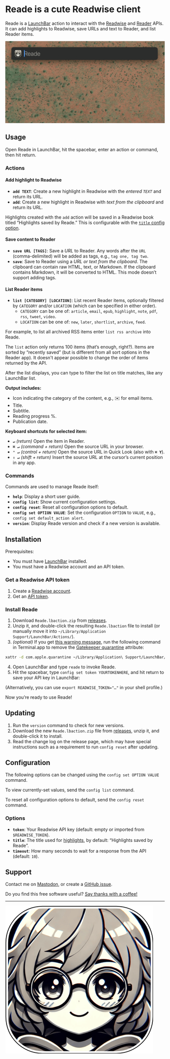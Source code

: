 # Reade is a cute Readwise client

Reade is a [LaunchBar](https://www.obdev.at/products/launchbar/) action to interact with the [Readwise](https://readwise.io/api_deets) and [Reader](https://readwise.io/reader_api) APIs. It can add highlights to Readwise, save URLs and text to Reader, and list Reader items.

[![Demo](docs/demo.gif)](docs/demo.gif)

## Usage

Open Reade in LaunchBar, hit the spacebar, enter an action or command, then hit return.

### Actions

#### Add highlight to Readwise

- **`add TEXT`**: Create a new highlight in Readwise with the *entered `TEXT`* and return its URL.
- **`add`**: Create a new highlight in Readwise with *text from the clipboard* and return its URL.

Highlights created with the `add` action will be saved in a Readwise book titled “Highlights saved by Reade.” This is configurable with the [`title` config option](#options).

#### Save content to Reader

- **`save URL [TAGS]`**: Save a *URL* to Reader. Any words after the `URL` (comma-delimited) will be added as tags, e.g., `tag one, tag two`.
- **`save`**: Save to Reader using a *URL or text from the clipboard*. The clipboard can contain raw HTML, text, or Markdown. If the clipboard contains Markdown, it will be converted to HTML. This mode doesn’t support adding tags.

#### List Reader items

- **`list [CATEGORY] [LOCATION]`**: List recent Reader items, optionally filtered by `CATEGORY` and/or `LOCATION` (which can be specified in either order).
    - `CATEGORY` can be one of: `article`, `email`, `epub`, `highlight`, `note`, `pdf`, `rss`, `tweet`, `video`.
    - `LOCATION` can be one of: `new`, `later`, `shortlist`, `archive`, `feed`.

For example, to list all archived RSS items enter `list rss archive` into Reade.

The `list` action only returns 100 items (that’s enough, right?). Items are sorted by “recently saved” (but is different from all sort options in the Reader app). It doesn't appear possible to change the order of items returned by the API.

After the list displays, you can type to filter the list on title matches, like any LaunchBar list.
    
**Output includes:**

- Icon indicating the category of the content, e.g., ✉️ for email items.
- Title.
- Subtitle.
- Reading progress %.
- Publication date.

**Keyboard shortcuts for selected item:**

- **`↵`** *(return)* Open the item in Reader.
- **`⌘ ↵`** *(command + return)* Open the source URL in your browser.
- **`⌃ ↵`** *(control + return)* Open the source URL in Quick Look (also with **`⌘ Y`**).
- **`⇧ ↵`** *(shift + return)* Insert the source URL at the cursor’s current position in any app.

### Commands

Commands are used to manage Reade itself:

- **`help`**: Display a short user guide.
- **`config list`**: Show current configuration settings.
- **`config reset`**: Reset all configuration options to default.
- **`config set OPTION VALUE`**: Set the configuration `OPTION` to `VALUE`, e.g., `config set default_action alert`.
- **`version`**: Display Reade version and check if a new version is available.

## Installation

Prerequisites:

- You must have [LaunchBar](https://www.obdev.at/products/launchbar/) installed.
- You must have a Readwise account and an API token.

### Get a Readwise API token

1. Create a [Readwise account](https://readwise.io/).
2. Get an [API token](https://readwise.io/access_token).

### Install Reade

1. Download `Reade.lbaction.zip` from [releases](https://github.com/quinncomendant/Reade.lbaction/releases).
2. Unzip it, and double-click the resulting `Reade.lbaction` file to install (or manually move it into `~/Library/Application Support/LaunchBar/Actions/`).
3. *(optional)* If you get [this warning message](https://send.strangecode.com/f/gatekeeper-warning.png), run the following command in Terminal.app to remove the [Gatekeeper quarantine](https://support.apple.com/guide/security/gatekeeper-and-runtime-protection-sec5599b66df/web) attribute:
```bash
xattr -d com.apple.quarantine ~/Library/Application\ Support/LaunchBar/Actions/Reade.lbaction
```
4. Open LaunchBar and type `reade` to invoke Reade.
5. Hit the spacebar, type `config set token YOURTOKENHERE`, and hit return to save your API key in LaunchBar:

(Alternatively, you can use `export READWISE_TOKEN="…"` in your shell profile.)

Now you’re ready to use Reade!

## Updating

1. Run the `version` command to check for new versions.
2. Download the new `Reade.lbaction.zip` file from [releases](https://github.com/quinncomendant/Reade.lbaction/releases), unzip it, and double-click it to install.
3. Read the change log on the release page, which may have special instructions such as a requirement to run `config reset` after updating.

## Configuration

The following options can be changed using the `config set OPTION VALUE` command.

To view currently-set values, send the `config list` command.

To reset all configuration options to default, send the `config reset` command.

### Options

- **`token`**: Your Readwise API key (default: empty or imported from `$READWISE_TOKEN`).
- **`title`**: The title used for [highlights](https://readwise.io/articles), by default: “Highlights saved by Reade”.
- **`timeout`**: How many seconds to wait for a response from the API (default: `10`).

## Support

Contact me on [Mastodon](https://mastodon.social/@com), or create a [GitHub issue](https://github.com/quinncomendant/Reade.lbaction/issues).

Do you find this free software useful? [Say thanks with a coffee!](https://ko-fi.com/strangecode)

----

[![Reade icon](docs/Reade-full.png)](docs/Reade-full.png)
